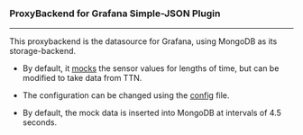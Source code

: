 ### ProxyBackend for Grafana Simple-JSON Plugin
---

This proxybackend is the datasource for Grafana, using MongoDB as its storage-backend.

* By default, it [mocks][0] the sensor values for lengths of time, but can be modified to take data from TTN.

* The configuration can be changed using the [config][1] file.

* By default, the mock data is inserted into MongoDB at intervals of 4.5 seconds.

  [0]: https://github.com/Jaskaranbir/ttn-grafana-dash-backend/blob/master/proxybackend/dao/dbWriter.js
  [1]: https://github.com/Jaskaranbir/ttn-grafana-dash-backend/blob/master/proxybackend/config.js
